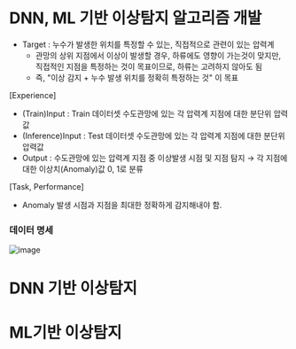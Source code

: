 # DNN, ML 기반 이상탐지 알고리즘 개발

- Target : 누수가 발생한 위치를 특정할 수 있는, 직접적으로 관련이 있는 압력계
  - 관망의 상위 지점에서 이상이 발생할 경우, 하류에도 영향이 가는것이 맞지만, 직접적인 지점을 특정하는 것이 목표이므로, 하류는 고려하지 않아도 됨
  - 즉, "이상 감지 + 누수 발생 위치를 정확히 특정하는 것" 이 목표
      
\[Experience]
- (Train)Input : Train 데이터셋 수도관망에 있는 각 압력계 지점에 대한 분단위 압력값
- (Inference)Input : Test 데이터셋 수도관망에 있는 각 압력계 지점에 대한 분단위 압력값
- Output : 수도관망에 있는 압력계 지점 중 이상발생 시점 및 지점 탐지 $\to$ 각 지점에 대한 이상치(Anomaly)값 0, 1로 분류
    
\[Task, Performance]
- Anomaly 발생 시점과 지점을 최대한 정확하게 감지해내야 함.

### 데이터 명세
![image](https://github.com/user-attachments/assets/3bda4f89-0f9a-484b-9173-30c229d63c53)

# DNN 기반 이상탐지



# ML기반 이상탐지
